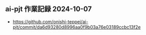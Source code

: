 ## ai-pjt 作業記録 2024-10-07
- https://github.com/onishi-teppei/ai-pjt/commit/da6d93280d8996aa0f9b03a76e03189ccbc13f2e <br>
